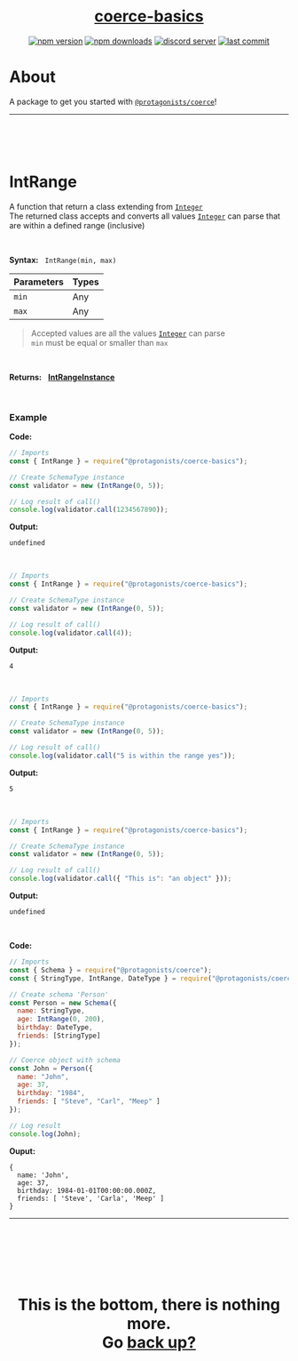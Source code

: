 <div id="top" align="center">

<h1><a href="https://github.com/ThePywon/coerce">coerce-basics</a></h1>
 
[![npm version](https://img.shields.io/npm/v/@protagonists/coerce-basics)](https://npmjs.com/package/@protagonists/coerce-basics)
[![npm downloads](https://img.shields.io/npm/dt/@protagonists/coerce-basics)](https://npmjs.com/package/@protagonists/coerce-basics)
[![discord server](https://img.shields.io/discord/937758194736955443?logo=discord&logoColor=white)](https://discord.gg/cwhj3EgqGP)
[![last commit](https://img.shields.io/github/last-commit/ThePywon/coerce-basics)](https://github.com/ThePywon/coerce-basics)
 
</div>


# About

A package to get you started with [`@protagonists/coerce`](https://www.npmjs.com/package/@protagonists/coerce)!

---

<br/><br/><br/>



# IntRange

A function that return a class extending from [`Integer`](https://github.com/ThePywon/coerce-basics/blob/main/documentation/Integer.md)  
The returned class accepts and converts all values [`Integer`](https://github.com/ThePywon/coerce-basics/blob/main/documentation/Integer.md) can parse that are within a defined range (inclusive)

<br/>

**Syntax:** &nbsp; `IntRange(min, max)`

|**Parameters**|**Types**|
|-|-|
|`min`|Any|
|`max`|Any|

> Accepted values are all the values [`Integer`](https://github.com/ThePywon/coerce-basics/blob/main/documentation/Integer.md) can parse  
> `min` must be equal or smaller than `max`

<br/>

**Returns:** &nbsp; [**IntRangeInstance**](https://github.com/ThePywon/coerce/blob/main/documentation/SchemaTypes/IntRangeInstance.md)

<br/>

### **Example**

**Code:**

```js
// Imports
const { IntRange } = require("@protagonists/coerce-basics");

// Create SchemaType instance
const validator = new (IntRange(0, 5));

// Log result of call()
console.log(validator.call(1234567890));
```

**Output:**

```
undefined
```

<br/>

```js
// Imports
const { IntRange } = require("@protagonists/coerce-basics");

// Create SchemaType instance
const validator = new (IntRange(0, 5));

// Log result of call()
console.log(validator.call(4));
```

**Output:**

```
4
```

<br/>

```js
// Imports
const { IntRange } = require("@protagonists/coerce-basics");

// Create SchemaType instance
const validator = new (IntRange(0, 5));

// Log result of call()
console.log(validator.call("5 is within the range yes"));
```

**Output:**

```
5
```

<br/>

```js
// Imports
const { IntRange } = require("@protagonists/coerce-basics");

// Create SchemaType instance
const validator = new (IntRange(0, 5));

// Log result of call()
console.log(validator.call({ "This is": "an object" }));
```

**Output:**

```
undefined
```

<br/>

**Code:**

```js
// Imports
const { Schema } = require("@protagonists/coerce");
const { StringType, IntRange, DateType } = require("@protagonists/coerce-basics");

// Create schema 'Person'
const Person = new Schema({
  name: StringType,
  age: IntRange(0, 200),
  birthday: DateType,
  friends: [StringType]
});

// Coerce object with schema
const John = Person({
  name: "John",
  age: 37,
  birthday: "1984",
  friends: [ "Steve", "Carl", "Meep" ]
});

// Log result
console.log(John);
```

**Ouput:**

```
{
  name: 'John',
  age: 37,
  birthday: 1984-01-01T00:00:00.000Z,
  friends: [ 'Steve', 'Carla', 'Meep' ]
}
```

---

<br/><br/><br/><br/><br/>

<h1 align="center">This is the bottom, there is nothing more.<br/>
Go <a href="#top">back up?</a></h1>
